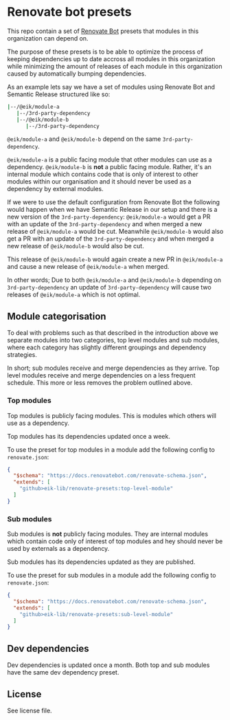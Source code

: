 # Renovate bot presets

This repo contain a set of [Renovate Bot](https://www.whitesourcesoftware.com/free-developer-tools/renovate/) presets that modules in this organization can depend on.

The purpose of these presets is to be able to optimize the process of keeping dependencies up to date accross all modules in this organization while minimizing the amount of releases of each module in this organization caused by automatically bumping dependencies.

As an example lets say we have a set of modules using Renovate Bot and Semantic Release structured like so:

```sh
|--/@eik/module-a
   |--/3rd-party-dependency
   |--/@eik/module-b
      |--/3rd-party-dependency
```

`@eik/module-a` and `@eik/module-b` depend on the same `3rd-party-dependency`.

`@eik/module-a` is a public facing module that other modules can use as a dependency. `@eik/module-b` is __not__ a public facing module. Rather, it's an internal module which contains code that is only of interest to other modules within our organisation and it should never be used as a dependency by external modules.

If we were to use the default configuration from Renovate Bot the following would happen when we have Semantic Release in our setup and there is a new version of the `3rd-party-dependency`: `@eik/module-a` would get a PR with an update of the `3rd-party-dependency` and when merged a new release of `@eik/module-a` would be cut. Meanwhile `@eik/module-b` would also get a PR with an update of the `3rd-party-dependency` and when merged a new release of `@eik/module-b` would also be cut. 

This release of `@eik/module-b` would again create a new PR in `@eik/module-a` and cause a new release of `@eik/module-a` when merged. 

In other words; Due to both `@eik/module-a` and `@eik/module-b` depending on `3rd-party-dependency` an update of `3rd-party-dependency` will cause two releases of `@eik/module-a` which is not optimal.

## Module categorisation

To deal with problems such as that described in the introduction above we separate modules into two categories, top level modules and sub modules, where each category has slightly different groupings and dependency strategies.

In short; sub modules receive and merge dependencies as they arrive. Top level modules receive and merge dependencies on a less frequent schedule. This more or less removes the problem outlined above.

### Top modules

Top modules is publicly facing modules. This is modules which others will use as a dependency. 

Top modules has its dependencies updated once a week.

To use the preset for top modules in a module add the following config to `renovate.json`:

```json
{
  "$schema": "https://docs.renovatebot.com/renovate-schema.json",
  "extends": [
    "github>eik-lib/renovate-presets:top-level-module"
  ]
}
```

### Sub modules

Sub modules is __not__ publicly facing modules. They are internal modules which contain code only of interest of top modules and hey should never be used by externals as a dependency.

Sub modules has its dependencies updated as they are published.

To use the preset for sub modules in a module add the following config to `renovate.json`:

```json
{
  "$schema": "https://docs.renovatebot.com/renovate-schema.json",
  "extends": [
    "github>eik-lib/renovate-presets:sub-level-module"
  ]
}
```

## Dev dependencies

Dev dependencies is updated once a month. Both top and sub modules have the same dev dependency preset. 

## License

See license file.

